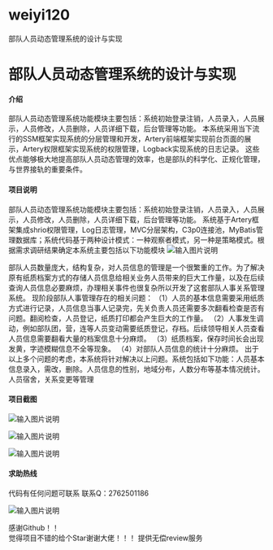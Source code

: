 # weiyi120
部队人员动态管理系统的设计与实现

# 部队人员动态管理系统的设计与实现

#### 介绍
部队人员动态管理系统功能模块主要包括：系统初始登录注销，人员录入，人员展示，人员修改，人员删除，人员详细下载，后台管理等功能。
本系统采用当下流行的SSM框架实现系统的分层管理和开发，Artery前端框架实现前台页面的展示，Artery权限框架实现系统的权限管理，Logback实现系统的日志记录。
这些优点能够极大地提高部队人员动态管理的效率，也是部队的科学化、正规化管理，与世界接轨的重要条件。



#### 项目说明
部队人员动态管理系统功能模块主要包括：系统初始登录注销，人员录入，人员展示，人员修改，人员删除，人员详细下载，后台管理等功能。
系统基于Artery框架集成shrio权限管理，Log日志管理，MVC分层架构，C3p0连接池，MyBatis管理数据库；系统代码基于两种设计模式：一种观察者模式，另一种是策略模式。根据需求调研结果确定本系统主要包括以下功能模块
![输入图片说明](https://images.gitee.com/uploads/images/2021/0126/235531_a10c2d03_8621543.png "屏幕截图.png")

部队人员数量庞大，结构复杂，对人员信息的管理是一个很繁重的工作。为了解决原有纸质档案方式的存储人员信息给相关业务人员带来的巨大工作量，以及在后续查询人员信息必要麻烦，办理相关事件也很复杂所以开发了这套部队人事关系管理系统。
现阶段部队人事管理存在的相关问题：
（1）人员的基本信息需要采用纸质方式进行记录，人员信息当事人记录完，先关负责人员还需要多次翻看检查是否有问题。翻阅检查，人员登记，纸质打印都会产生巨大的工作量。
（2）人事发生调动，例如部队团，营，连等人员变动需要纸质登记，存档。后续领导相关人员查看人员信息需要翻看大量的档案信息十分麻烦。
（3）纸质档案，保存时间长会出现发黄，字迹模糊信息不全等现象。
（4）对部队人员信息的统计十分麻烦。
出于以上多个问题的考虑，本系统将针对解决以上问题。系统包括如下功能：人员基本信息录入，需改，删除。人员信息的性别，地域分布，人数分布等基本情况统计。人员宿舍，关系变更等管理




#### 项目截图
![输入图片说明](https://images.gitee.com/uploads/images/2021/0126/235550_f1e8c177_8621543.png "屏幕截图.png")

![输入图片说明](https://images.gitee.com/uploads/images/2021/0126/235556_b522bb49_8621543.png "屏幕截图.png")

![输入图片说明](https://images.gitee.com/uploads/images/2021/0126/235603_32da87a4_8621543.png "屏幕截图.png")



#### 求助热线


代码有任何问题可联系
联系Q：2762501186

                            
![输入图片说明](https://images.gitee.com/uploads/images/2020/1119/003728_cd598bb9_4865385.jpeg "微信.jpg")           

感谢Github！！  
觉得项目不错的给个Star谢谢大佬！！！
提供无偿review服务
